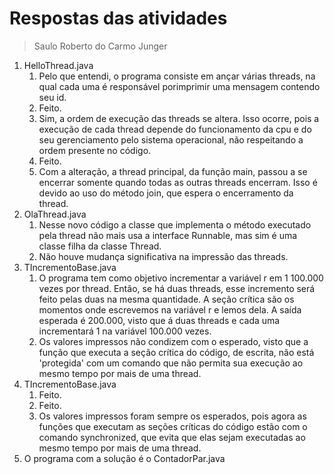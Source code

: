 # Respostas das atividades

> Saulo Roberto do Carmo Junger

1. HelloThread.java
   1. Pelo que entendi, o programa consiste em ançar várias threads, na qual cada uma é responsável porimprimir uma mensagem contendo seu id.
   2. Feito.
   3. Sim, a ordem de execução das threads se altera. Isso ocorre, pois a execução de cada thread depende do funcionamento da cpu e do seu gerenciamento pelo sistema operacional, não respeitando a ordem presente no código.
   4. Feito.
   5. Com a alteração, a thread principal, da função main, passou a se encerrar somente quando todas as outras threads encerram. Isso é devido ao uso do método join, que espera o encerramento da thread.
2. OlaThread.java
   1. Nesse novo código a classe que implementa o método executado pela thread não mais usa a interface Runnable, mas sim é uma classe filha da classe Thread.
   2. Não houve mudança significativa na impressão das threads.
3. TIncrementoBase.java
   1. O programa tem como objetivo incrementar a variável r em 1 100.000 vezes por thread. Então, se há duas threads, esse incremento será feito pelas duas na mesma quantidade. A seção crítica são os momentos onde escrevemos na variável r e lemos dela. A saída esperada é 200.000, visto que á duas threads e cada uma incrementará 1 na variável 100.000 vezes.
   2. Os valores impressos não condizem com o esperado, visto que a função que executa a seção crítica do código, de escrita, não está 'protegida' com um comando que não permita sua execução ao mesmo tempo por mais de uma thread.
4. TIncrementoBase.java
   1. Feito.
   2. Feito.
   3. Os valores impressos foram sempre os esperados, pois agora as funções que executam as seções críticas do código estão com o comando synchronized, que evita que elas sejam executadas ao mesmo tempo por mais de uma thread.
5. O programa com a solução é o ContadorPar.java